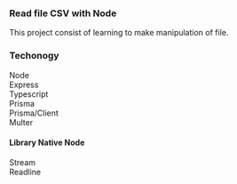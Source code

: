 ### Read file CSV with Node

This project consist of learning to make manipulation of file.

### Techonogy
Node
<br>Express
<br>Typescript
<br>Prisma
<br>Prisma/Client
<br>Multer

#### Library Native Node
Stream
<br>Readline